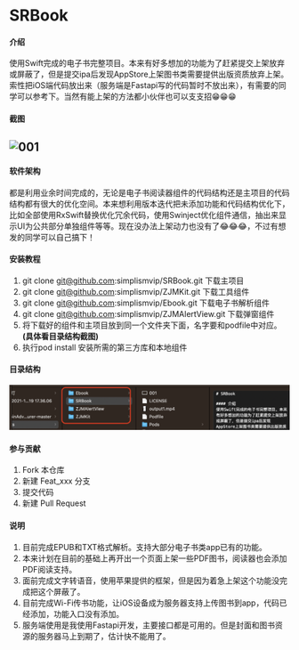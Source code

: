 # SRBook

#### 介绍
使用Swift完成的电子书完整项目。本来有好多想加的功能为了赶紧提交上架放弃或屏蔽了，但是提交ipa后发现AppStore上架图书类需要提供出版资质放弃上架。索性把iOS端代码放出来（服务端是Fastapi写的代码暂时不放出来），有需要的同学可以参考下。当然有能上架的方法都小伙伴也可以支支招😁😁😁

#### 截图

## ![001](./srbookimage.png)

#### 软件架构
都是利用业余时间完成的，无论是电子书阅读器组件的代码结构还是主项目的代码结构都有很大的优化空间。本来想利用版本迭代把未添加功能和代码结构优化下，比如全部使用RxSwift替换优化冗余代码，使用Swinject优化组件通信，抽出来显示UI为公共部分单独组件等等。现在没办法上架动力也没有了😂😂😂，不过有想发的同学可以自己搞下！

#### 安装教程

1.  git clone git@github.com:simplismvip/SRBook.git 下载主项目
2.  git clone git@github.com:simplismvip/ZJMKit.git 下载工具组件
3.  git clone git@github.com:simplismvip/Ebook.git 下载电子书解析组件
4.  git clone git@github.com:simplismvip/ZJMAlertView.git 下载弹窗组件
5.  将下载好的组件和主项目放到同一个文件夹下面，名字要和podfile中对应。**(具体看目录结构截图)**
6.  执行pod install 安装所需的第三方库和本地组件

#### 目录结构

![001](./001.png)

#### 参与贡献

1.  Fork 本仓库
2.  新建 Feat_xxx 分支
3.  提交代码
4.  新建 Pull Request


#### 说明

1.  目前完成EPUB和TXT格式解析。支持大部分电子书类app已有的功能。
2.  本来计划在目前的基础上再开出一个页面上架一些PDF图书，阅读器也会添加PDF阅读支持。
3.  面前完成文字转语音，使用苹果提供的框架，但是因为着急上架这个功能没完成把这个屏蔽了。
4.  目前完成Wi-Fi传书功能，让iOS设备成为服务器支持上传图书到app，代码已经添加，功能入口没有添加。
5.  服务端使用是我使用Fastapi开发，主要接口都是可用的。但是封面和图书资源的服务器马上到期了，估计快不能用了。
